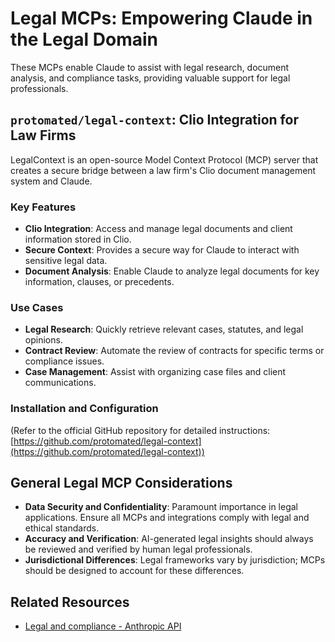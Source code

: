 
# Legal MCPs: Empowering Claude in the Legal Domain

These MCPs enable Claude to assist with legal research, document analysis, and compliance tasks, providing valuable support for legal professionals.

## `protomated/legal-context`: Clio Integration for Law Firms

LegalContext is an open-source Model Context Protocol (MCP) server that creates a secure bridge between a law firm's Clio document management system and Claude.

### Key Features

*   **Clio Integration**: Access and manage legal documents and client information stored in Clio.
*   **Secure Context**: Provides a secure way for Claude to interact with sensitive legal data.
*   **Document Analysis**: Enable Claude to analyze legal documents for key information, clauses, or precedents.

### Use Cases

*   **Legal Research**: Quickly retrieve relevant cases, statutes, and legal opinions.
*   **Contract Review**: Automate the review of contracts for specific terms or compliance issues.
*   **Case Management**: Assist with organizing case files and client communications.

### Installation and Configuration

(Refer to the official GitHub repository for detailed instructions: [https://github.com/protomated/legal-context](https://github.com/protomated/legal-context))

## General Legal MCP Considerations

*   **Data Security and Confidentiality**: Paramount importance in legal applications. Ensure all MCPs and integrations comply with legal and ethical standards.
*   **Accuracy and Verification**: AI-generated legal insights should always be reviewed and verified by human legal professionals.
*   **Jurisdictional Differences**: Legal frameworks vary by jurisdiction; MCPs should be designed to account for these differences.

## Related Resources

*   [Legal and compliance - Anthropic API](https://docs.anthropic.com/en/docs/claude-code/legal-and-compliance)


